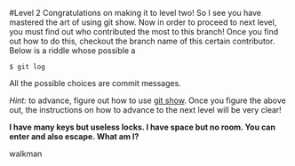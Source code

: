 #Level 2
Congratulations on making it to level two! So I see you have mastered the art of using git show. Now in order to proceed to next level, you must find out who contributed the most to this branch! Once you find out how to do this, checkout the branch name of this certain contributor. Below is a riddle whose possible a

```$ git log```

All the possible choices are commit messages.

*Hint:* to advance, figure out how to use [git show](http://git-scm.com/docs/git-show).
Once you figure the above out, the instructions on how to advance to the next level will be very clear!

**I have many keys but useless locks. I have space but no room. You can enter and also escape. What am I?**

walkman
